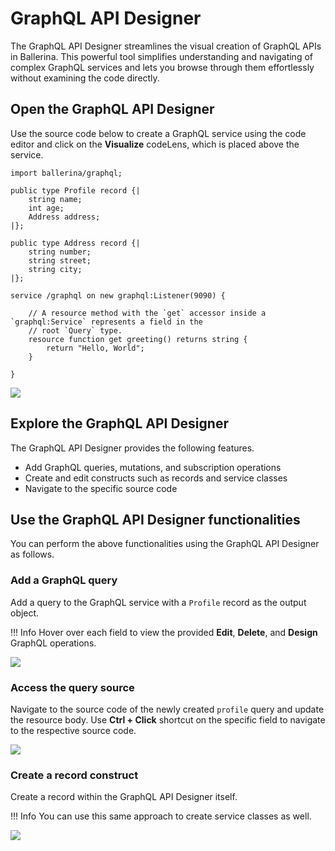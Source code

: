 # GraphQL API Designer

The GraphQL API Designer streamlines the visual creation of GraphQL APIs in Ballerina. This powerful tool simplifies understanding and navigating of complex GraphQL services and lets you browse through them effortlessly without examining the code directly.

## Open the GraphQL API Designer 

Use the source code below to create a GraphQL service using the code editor and click on the **Visualize** codeLens, which is placed above the service. 

```ballerina
import ballerina/graphql;

public type Profile record {|
    string name;
    int age;
    Address address;
|};

public type Address record {|
    string number;
    string street;
    string city;
|};

service /graphql on new graphql:Listener(9090) {

    // A resource method with the `get` accessor inside a `graphql:Service` represents a field in the
    // root `Query` type.
    resource function get greeting() returns string {
        return "Hello, World";
    }

}
```

<img src="/learn/images/vs-code-extension/visual-programming/graphql-designer/visualize.gif" class="cInlineImage-full"/>

## Explore the GraphQL API Designer 

The GraphQL API Designer provides the following features.

- Add GraphQL queries, mutations, and subscription operations
- Create and edit constructs such as records and service classes
- Navigate to the specific source code

## Use the GraphQL API Designer functionalities

You can perform the above functionalities using the GraphQL API Designer as follows.

### Add a GraphQL query

Add a query to the GraphQL service with a `Profile` record as the output object.

!!! Info
    Hover over each field to view the provided **Edit**, **Delete**, and **Design** GraphQL operations.

<img src="/learn/images/vs-code-extension/visual-programming/graphql-designer/query-creation.gif" class="cInlineImage-full"/> 

### Access the query source

Navigate to the source code of the newly created `profile` query and update the resource body. Use **Ctrl + Click** shortcut on the specific field to navigate to the respective source code. 

<img src="/learn/images/vs-code-extension/visual-programming/graphql-designer/navigate.gif" class="cInlineImage-full"/>

### Create a record construct

Create a record within the GraphQL API Designer itself.

!!! Info
    You can use this same approach to create service classes as well.

<img src="/learn/images/vs-code-extension/visual-programming/graphql-designer/add-new-construct.gif" class="cInlineImage-full"/>
